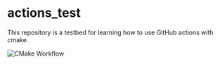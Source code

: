 # actions_test
This repository is a testbed for learning how to use GitHub actions with cmake.

![CMake Workflow](https://github.com/jnbrq/actions_test/actions/workflows/cmake.yml/badge.svg)
